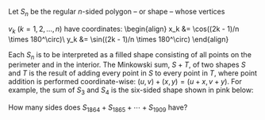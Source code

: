 Let $S_n$ be the regular $n$-sided polygon – or shape – whose vertices 

$v_k$ ($k = 1, 2, \dots, n$) have coordinates:
\begin{align}
x_k &= \cos((2k - 1)/n \times 180^\circ)\\
y_k &= \sin((2k - 1)/n \times 180^\circ)
\end{align}

Each $S_n$ is to be interpreted as a filled shape consisting of all points on the perimeter and in the interior.
The Minkowski sum, $S + T$, of two shapes $S$ and $T$ is the result of adding every point in $S$ to every point in $T$, where point addition is performed coordinate-wise: $(u, v) + (x, y) = (u + x, v + y)$.
For example, the sum of $S_3$ and $S_4$ is the six-sided shape shown in pink below:


How many sides does $S_{1864} + S_{1865} + \cdots + S_{1909}$ have?